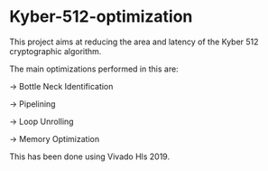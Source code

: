 # Kyber-512-optimization

This project aims at reducing the area and latency of the Kyber 512 cryptographic algorithm.

The main optimizations performed in this are:

-> Bottle Neck Identification

-> Pipelining

-> Loop Unrolling

-> Memory Optimization


This has been done using Vivado Hls 2019.
